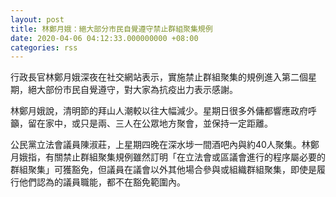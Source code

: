 ```yaml
---
layout: post
title: 林鄭月娥：絕大部分市民自覺遵守禁止群組聚集規例
date: 2020-04-06 04:12:33.000000000 +08:00
categories: rss
---
```


行政長官林鄭月娥深夜在社交網站表示，實施禁止群組聚集的規例進入第二個星期，絕大部份市民自覺遵守，對大家為抗疫出力表示感謝。

林鄭月娥說，清明節的拜山人潮較以往大幅減少。星期日很多外傭都響應政府呼籲，留在家中，或只是兩、三人在公眾地方聚會，並保持一定距離。

公民黨立法會議員陳淑莊，上星期四晚在深水埗一間酒吧內與約40人聚集。林鄭月娥指，有關禁止群組聚集規例雖然訂明「在立法會或區議會進行的程序屬必要的群組聚集」可獲豁免，但議員在議會以外其他場合參與或組織群組聚集，即使是履行他們認為的議員職能，都不在豁免範圍內。
